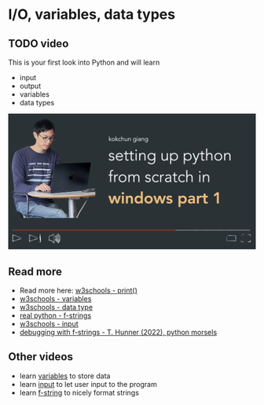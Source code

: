 # I/O, variables, data types

## TODO video

This is your first look into Python and will learn

- input
- output
- variables
- data types

<a href="" target="_blank">
  <img src="https://github.com/kokchun/assets/blob/main/python_videos/setup_part1.png?raw=true" alt="python setup part 1" width="600">
</a>

## Read more

- Read more here: [w3schools - print()](https://www.w3schools.com/python/ref_func_print.asp)
- [w3schools - variables](https://www.w3schools.com/python/python_variables.asp)
- [w3schools - data type](https://www.w3schools.com/python/python_datatypes.asp)
- [real python - f-strings](https://realpython.com/python-f-strings/)
- [w3schools - input](https://www.w3schools.com/python/ref_func_input.asp)
- [debugging with f-strings - T. Hunner (2022), python morsels](https://www.pythonmorsels.com/debugging-with-f-strings/)


## Other videos

- learn [variables][variables] to store data
- learn [input][input] to let user input to the program
- learn [f-string][f_string_vid] to nicely format strings

[variables]: https://www.youtube.com/watch?v=Z1Yd7upQsXY&t=470s
[input]: https://www.youtube.com/watch?v=4OX49nLNPEE
[f_string_vid]: https://www.youtube.com/watch?v=nghuHvKLhJA